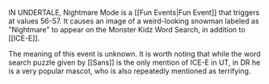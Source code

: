 IN UNDERTALE, Nightmare Mode is a [[Fun Events|Fun Event]] that triggers at values 56-57. It causes an image of a weird-looking snowman labeled as "Nightmare" to appear on the Monster Kidz Word Search, in addition to [[ICE-E]].

The meaning of this event is unknown. It is worth noting that while the word search puzzle given by [[Sans]] is the only mention of ICE-E in UT, in DR he is a very popular mascot, who is also repeatedly mentioned as terrifying.